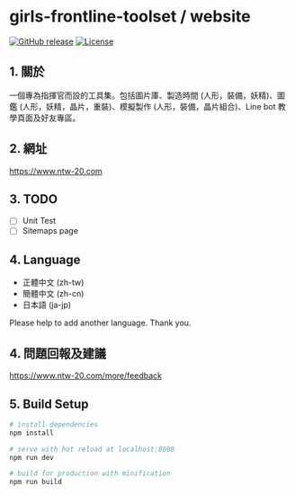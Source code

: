 # girls-frontline-toolset / website

[![GitHub release](https://img.shields.io/github/release/girls-frontline-toolset/website.svg?style=flat-square)](../../releases/latest)
[![License](https://img.shields.io/github/license/girls-frontline-toolset/website.svg?style=flat-square)](/LICENSE)

## 1. 關於
一個專為指揮官而設的工具集。包括圖片庫、製造時間 (人形，裝備，妖精)、圖鑑 (人形，妖精，晶片，重裝)、模擬製作 (人形，裝備，晶片組合)、Line bot 教學頁面及好友專區。

## 2. 網址

https://www.ntw-20.com

## 3. TODO
- [ ] Unit Test
- [ ] Sitemaps page

## 4. Language
* 正體中文 (zh-tw)
* 簡體中文 (zh-cn)
* 日本語 (ja-jp)

Please help to add another language. Thank you.

## 4. 問題回報及建議
https://www.ntw-20.com/more/feedback

## 5. Build Setup

``` bash
# install dependencies
npm install

# serve with hot reload at localhost:8080
npm run dev

# build for production with minification
npm run build
```
